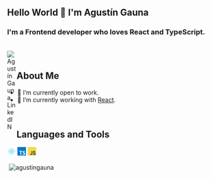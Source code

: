 ## Hello World 👋 I'm Agustín Gauna
### I'm a Frontend developer who loves React and TypeScript. 

<br/>

<a href="https://linkedin.com/in/agustingauna1997">
<img align="left" alt="Agustín Gauna LinkedIN" width="22px" src="https://icongr.am/fontawesome/linkedin.svg?size=128&color=70c8ff" />
</a>

<br />

## About Me

- 🔭 I’m currently open to work.
- 🌱 I’m currently working with [React](https://reactjs.org).

<br />

## Languages and Tools
<code><img height="20" src="https://raw.githubusercontent.com/github/explore/80688e429a7d4ef2fca1e82350fe8e3517d3494d/topics/react/react.png"></code>
<code><img height="20" src="https://raw.githubusercontent.com/github/explore/80688e429a7d4ef2fca1e82350fe8e3517d3494d/topics/typescript/typescript.png"></code>
<code><img height="20" src="https://raw.githubusercontent.com/github/explore/80688e429a7d4ef2fca1e82350fe8e3517d3494d/topics/javascript/javascript.png"></code>




<p>&nbsp;<img align="center" src="https://github-readme-stats.vercel.app/api?username=agustingauna&show_icons=true&locale=en" alt="agustingauna" /></p>
